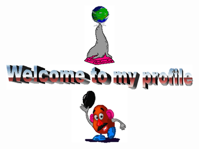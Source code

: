 <div align="center">
<img src="https://raw.githubusercontent.com/Leyxargon/Leyxargon/master/img/seal.gif" alt="Seal" align="center">

<img src="https://raw.githubusercontent.com/Leyxargon/Leyxargon/master/img/welcome.png" alt="Welcome" align="center">

<img src="https://raw.githubusercontent.com/Leyxargon/Leyxargon/master/img/dude.gif" alt="Dude" align="center">
</div>



<!--
**Leyxargon/Leyxargon** is a ✨ _special_ ✨ repository because its `README.md` (this file) appears on your GitHub profile.

Here are some ideas to get you started:

- 🔭 I’m currently working on ...
- 🌱 I’m currently learning ...
- 👯 I’m looking to collaborate on ...
- 🤔 I’m looking for help with ...
- 💬 Ask me about ...
- 📫 How to reach me: ...
- 😄 Pronouns: ...
- ⚡ Fun fact: ...
-->
